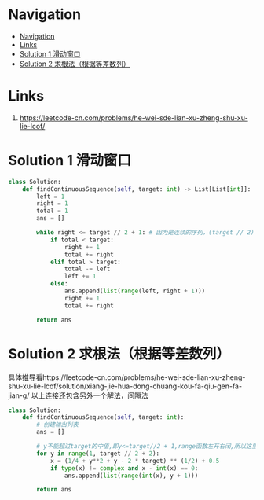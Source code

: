 # Navigation
- [Navigation](#navigation)
- [Links](#links)
- [Solution 1 滑动窗口](#solution-1-%e6%bb%91%e5%8a%a8%e7%aa%97%e5%8f%a3)
- [Solution 2 求根法（根据等差数列）](#solution-2-%e6%b1%82%e6%a0%b9%e6%b3%95%e6%a0%b9%e6%8d%ae%e7%ad%89%e5%b7%ae%e6%95%b0%e5%88%97)

# Links
1. https://leetcode-cn.com/problems/he-wei-sde-lian-xu-zheng-shu-xu-lie-lcof/

# Solution 1 滑动窗口
```python
class Solution:
    def findContinuousSequence(self, target: int) -> List[List[int]]:
        left = 1
        right = 1
        total = 1
        ans = []

        while right <= target // 2 + 1: # 因为是连续的序列，(target // 2) + (taget // 2 + 1)会超过target
            if total < target:
                right += 1
                total += right
            elif total > target:
                total -= left
                left += 1
            else:
                ans.append(list(range(left, right + 1)))
                right += 1
                total += right

        return ans
```

# Solution 2 求根法（根据等差数列）
具体推导看https://leetcode-cn.com/problems/he-wei-sde-lian-xu-zheng-shu-xu-lie-lcof/solution/xiang-jie-hua-dong-chuang-kou-fa-qiu-gen-fa-jian-g/
以上连接还包含另外一个解法，间隔法
```python
class Solution:
    def findContinuousSequence(self, target: int):
        # 创建输出列表
        ans = []

        # y不能超过target的中值,即y<=target//2 + 1,range函数左开右闭,所以这里是+2
        for y in range(1, target // 2 + 2):
            x = (1/4 + y**2 + y - 2 * target) ** (1/2) + 0.5
            if type(x) != complex and x - int(x) == 0:
                ans.append(list(range(int(x), y + 1)))

        return ans

```
